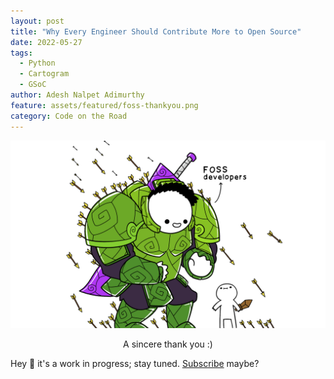 ```yaml
---
layout: post
title: "Why Every Engineer Should Contribute More to Open Source"
date: 2022-05-27
tags:
  - Python
  - Cartogram
  - GSoC
author: Adesh Nalpet Adimurthy
feature: assets/featured/foss-thankyou.png
category: Code on the Road
---
```


<img class="center-image" src="./assets/featured/foss-thankyou.png" /> 
<p style="text-align: center;">A sincere thank you :) </p>

Hey 👋 it's a work in progress; stay tuned. [Subscribe](https://pyblog.medium.com/subscribe) maybe?